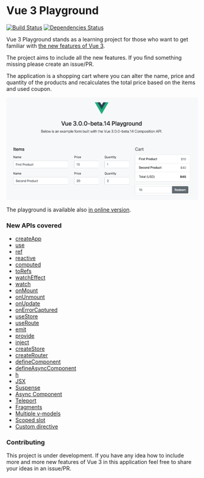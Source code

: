 # Vue 3 Playground

[![Build Status](https://travis-ci.com/blacksonic/vue-3-playground.svg?branch=master)](https://travis-ci.com/blacksonic/vue-3-playground)
[![Dependencies Status](https://david-dm.org/blacksonic/vue-3-playground/status.svg)](https://david-dm.org/blacksonic/vue-3-playground)

Vue 3 Playground stands as a learning project for those who want to get familiar with [the new features of Vue 3](https://composition-api.vuejs.org/).

The project aims to include all the new features. If you find something missing please create an issue/PR.

The application is a shopping cart where you can alter the name, price and quantity of the products and
recalculates the total price based on the items and used coupon.

![Vue 3 Playground](./images/screenshot.png "Vue 3 Playground")

The playground is available also [in online version](https://codesandbox.io/s/github/blacksonic/vue-3-playground).

### New APIs covered

- [createApp](https://github.com/blacksonic/vue-3-playground/blob/master/src/main.js)
- [use](https://github.com/blacksonic/vue-3-playground/blob/master/src/main.js)
- [ref](https://github.com/blacksonic/vue-3-playground/blob/master/src/hooks.js)
- [reactive](https://github.com/blacksonic/vue-3-playground/blob/master/src/hooks.js)
- [computed](https://github.com/blacksonic/vue-3-playground/blob/master/src/hooks.js)
- [toRefs](https://github.com/blacksonic/vue-3-playground/blob/master/src/components/Cart.vue)
- [watchEffect](https://github.com/blacksonic/vue-3-playground/blob/master/src/components/Cart.vue)
- [watch](https://github.com/blacksonic/vue-3-playground/blob/master/src/components/Cart.vue)
- [onMount](https://github.com/blacksonic/vue-3-playground/blob/master/src/components/Cart.vue)
- [onUnmount](https://github.com/blacksonic/vue-3-playground/blob/master/src/components/Cart.vue)
- [onUpdate](https://github.com/blacksonic/vue-3-playground/blob/master/src/components/Cart.vue)
- [onErrorCaptured](https://github.com/blacksonic/vue-3-playground/blob/master/src/components/Cart.vue)
- [useStore](https://github.com/blacksonic/vue-3-playground/blob/master/src/App.vue)
- [useRoute](https://github.com/blacksonic/vue-3-playground/blob/master/src/components/Checkout.vue)
- [emit](https://github.com/blacksonic/vue-3-playground/blob/master/src/components/Coupon.vue)
- [provide](https://github.com/blacksonic/vue-3-playground/blob/master/src/version.js)
- [inject](https://github.com/blacksonic/vue-3-playground/blob/master/src/version.js)
- [createStore](https://github.com/blacksonic/vue-3-playground/blob/master/src/store.js)
- [createRouter](https://github.com/blacksonic/vue-3-playground/blob/master/src/router.js)
- [defineComponent](https://github.com/blacksonic/vue-3-playground/blob/master/src/components/Payment.jsx)
- [defineAsyncComponent](https://github.com/blacksonic/vue-3-playground/blob/master/src/components/AsyncPayment.js)
- [h](https://github.com/blacksonic/vue-3-playground/blob/master/src/components/Spinner.js)
- [JSX](https://github.com/blacksonic/vue-3-playground/blob/master/src/components/Payment.jsx)
- [Suspense](https://github.com/blacksonic/vue-3-playground/blob/master/src/components/Cart.vue)
- [Async Component](https://github.com/blacksonic/vue-3-playground/blob/master/src/components/Exchange.vue)
- [Teleport](https://github.com/blacksonic/vue-3-playground/blob/master/src/components/Header.vue)
- [Fragments](https://github.com/blacksonic/vue-3-playground/blob/master/src/App.vue)
- [Multiple v-models](https://github.com/blacksonic/vue-3-playground/blob/master/src/components/Cart.vue)
- [Scoped slot](https://github.com/blacksonic/vue-3-playground/blob/master/src/components/Cart.vue)
- [Custom directive](https://github.com/blacksonic/vue-3-playground/blob/master/src/at-sign.js)

### Contributing

This project is under development. If you have any idea how to include more and more new features of Vue 3 in this application feel free to share your ideas in an issue/PR.

